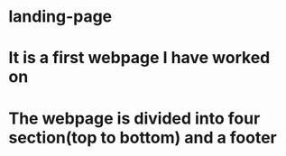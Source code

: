 # landing-page

# It is a first webpage I have worked on

# The webpage is divided into four section(top to bottom) and a footer

